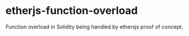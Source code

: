 # etherjs-function-overload
Function overload in Solidity being handled by ethersjs proof of concept.
